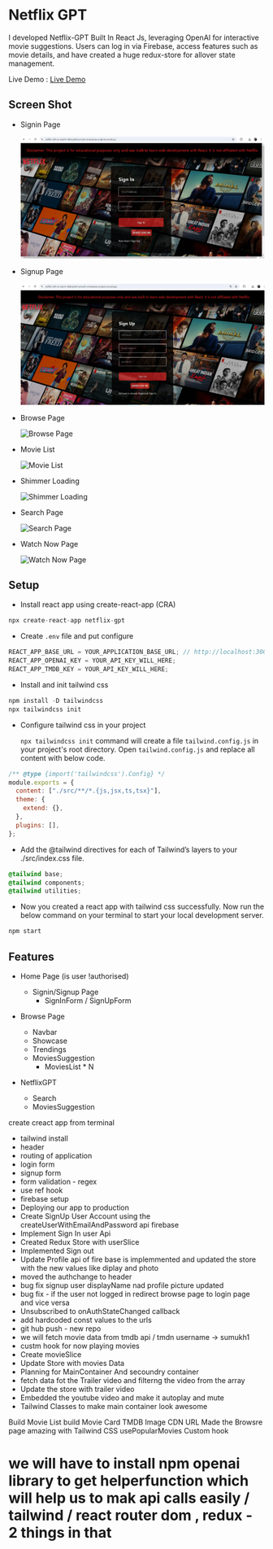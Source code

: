 
# Netflix GPT

I developed Netflix-GPT Built In React Js, leveraging OpenAI for interactive movie suggestions. Users can log in via Firebase, access features such as movie details, and have created a huge redux-store for allover state management.

Live Demo : [Live Demo](https://netflix-with-ai-search-le8bcjwkd-sumukh-srivastavas-projects.vercel.app/ "Live Demo")

## Screen Shot


- Signin Page

  ![Signin Page](https://github.com/jardani1/Netflix-With-AI-Search/blob/main/src/Screenshot%202024-08-05%20155034.png)

- Signup Page

  ![Signup Page](https://github.com/jardani1/Netflix-With-AI-Search/blob/main/src/Screenshot%202024-08-05%20160122.png)

- Browse Page

  ![Browse Page](https://okneeraj.github.io/netflix-gpt/screenshot/04-Browse.png)

- Movie List

  ![Movie List](https://okneeraj.github.io/netflix-gpt/screenshot/05-Movie-List.png)

- Shimmer Loading

  ![Shimmer Loading](https://okneeraj.github.io/netflix-gpt/screenshot/06-Shimmer-loading.png)

- Search Page

  ![Search Page](https://okneeraj.github.io/netflix-gpt/screenshot/07-Search.png)

- Watch Now Page

  ![Watch Now Page](https://okneeraj.github.io/netflix-gpt/screenshot/08-Watch.png)



## Setup

- Install react app using create-react-app (CRA)

```js
npx create-react-app netflix-gpt
```

- Create `.env` file and put configure

```js
REACT_APP_BASE_URL = YOUR_APPLICATION_BASE_URL; // http://localhost:300
REACT_APP_OPENAI_KEY = YOUR_API_KEY_WILL_HERE;
REACT_APP_TMDB_KEY = YOUR_API_KEY_WILL_HERE;
```

- Install and init tailwind css

```js
npm install -D tailwindcss
npx tailwindcss init
```

- Configure tailwind css in your project

  `npx tailwindcss init` command will create a file `tailwind.config.js` in your project's root directory.
  Open `tailwind.config.js` and replace all content with below code.

```js
/** @type {import('tailwindcss').Config} */
module.exports = {
  content: ["./src/**/*.{js,jsx,ts,tsx}"],
  theme: {
    extend: {},
  },
  plugins: [],
};
```

- Add the @tailwind directives for each of Tailwind’s layers to your ./src/index.css file.

```css
@tailwind base;
@tailwind components;
@tailwind utilities;
```

- Now you created a react app with tailwind css successfully. Now run the below command on your terminal to start your local development server.

```js
npm start
```

## Features

- Home Page (is user !authorised)

  - Signin/Signup Page
    - SignInForm / SignUpForm

- Browse Page

  - Navbar
  - Showcase
  - Trendings
  - MoviesSuggestion
    - MoviesList \* N

- NetflixGPT
  - Search
  - MoviesSuggestion






create creact app from terminal 

- tailwind install
- header
- routing of application
- login form
- signup form
- form validation - regex
- use ref hook
- firebase setup
- Deploying our app to production
- Create SignUp User Account using the createUserWithEmailAndPassword api firebase
- Implement Sign In user Api
- Created Redux Store with userSlice
- Implemented Sign out
- Update Profile api of fire base is implemmented and updated the store with the new values like diplay and photo
- moved the authchange to header
- bug fix signup user displayName nad profile picture updated
- bug fix - if the user not logged in redirect browse page to login page and vice versa
- Unsubscribed to onAuthStateChanged callback
- add hardcoded const values to the urls
- git hub push - new repo
- we will fetch movie data from tmdb api / tmdn username -> sumukh1
- custm hook for now playing movies
- Create movieSlice
- Update Store with movies Data
- Planning for MainContainer And secoundry container
- fetch data fot the Trailer video and filterng the video from the array
- Update the store with trailer video
- Embedded the youtube video and make it autoplay and mute
- Tailwind Classes to make main container look awesome

Build Movie List
build Movie Card
TMDB Image CDN URL
Made the Browsre page amazing with Tailwind CSS
usePopularMovies Custom hook


# we will have to install npm openai library to get helperfunction which will help us to mak api calls easily / tailwind / react router dom , redux - 2 things in that
